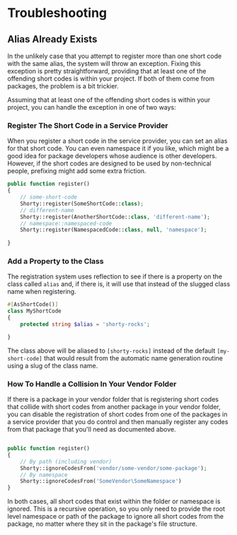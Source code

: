 # Troubleshooting

## Alias Already Exists

In the unlikely case that you attempt to register more than one short code with the same alias, the system will throw an exception. Fixing this exception is pretty straightforward, providing that at least one of the offending short codes is within your project. If both of them come from packages, the problem is a bit trickier.

Assuming that at least one of the offending short codes is within your project, you can handle the exception in one of two ways:

### Register The Short Code in a Service Provider

When you register a short code in the service provider, you can set an alias for that short code. You can even namespace it if you like, which might be a good idea for package developers whose audience is other developers. However, if the short codes are designed to be used by non-technical people, prefixing might add some extra friction.

```php
public function register()
{
	// some-short-code
	Shorty::register(SomeShortCode::class); 
	// different-name
	Shorty::register(AnotherShortCode::class, 'different-name');
	// namespace::namespaced-code
	Shorty::register(NamespacedCode::class, null, 'namespace'); 
	
}
```


### Add a Property to the Class

The registration system uses reflection to see if there is a property on the class called `alias` and, if there is, it will use that instead of the slugged class name when registering.

```php
#[AsShortCode()]
class MyShortCode
{
	protected string $alias = 'shorty-rocks';

}
```

The class above will be aliased to `[shorty-rocks]` instead of the default `[my-short-code]` that would result from the automatic name generation routine using a slug of the class name.

### How To Handle a Collision In Your Vendor Folder

If there is a package in your vendor folder that is registering short codes that collide with short codes from another package in your vendor folder, you can disable the registration of short codes from one of the packages in a service provider that you do control and then manually register any codes from that package that you'll need as documented above.

```php

public function register()
{
	// By path (including vendor)
	Shorty::ignoreCodesFrom('vendor/some-vendor/some-package');
	// By namespace
	Shorty::ignoreCodesFrom('SomeVendor\SomeNamespace')
}
```

In both cases, all short codes that exist within the folder or namespace is ignored. This is a recursive operation, so you only need to provide the root level namespace or path of the package to ignore all short codes from the package, no matter where they sit in the package's file structure.